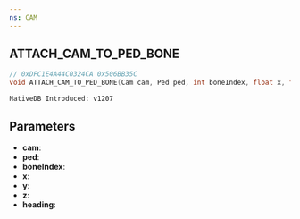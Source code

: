 ```yaml
---
ns: CAM
---
```

## ATTACH_CAM_TO_PED_BONE

```c
// 0xDFC1E4A44C0324CA 0x506BB35C
void ATTACH_CAM_TO_PED_BONE(Cam cam, Ped ped, int boneIndex, float x, float y, float z, BOOL heading);
```

```
NativeDB Introduced: v1207
```

## Parameters
* **cam**:
* **ped**:
* **boneIndex**:
* **x**:
* **y**:
* **z**:
* **heading**:
